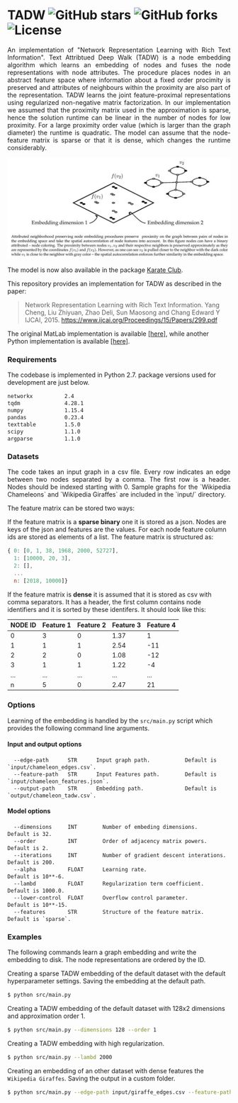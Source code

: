 TADW ![GitHub stars](https://img.shields.io/github/stars/benedekrozemberczki/TADW.svg?style=plastic) ![GitHub forks](https://img.shields.io/github/forks/benedekrozemberczki/TADW.svg?color=blue&style=plastic) ![License](https://img.shields.io/github/license/benedekrozemberczki/TADW.svg?color=blue&style=plastic)
============================================
<p align="justify">
An implementation of "Network Representation Learning with Rich Text Information". Text Attribtued Deep Walk (TADW) is a node embedding algorithm which learns an embedding of nodes and fuses the node representations with node attributes. The procedure places nodes in an abstract feature space where information about a fixed order procimity is preserved and attributes of neighbours within the proximity are also part of the representation. TADW learns the joint feature-proximal representations using regularized non-negative matrix factorization. In our implementation we assumed that the proximity matrix used in the approximation is sparse, hence the solution runtime can be linear in the number of nodes for low proximity. For a large proximity order value (which is larger than the graph diameter) the runtime is quadratic. The model can assume that the node-feature matrix is sparse or that it is dense, which changes the runtime considerably. </p>
  
<div style="text-align:center"><img src ="fscnmf.png" ,width=720/></div>

The model is now also available in the package [Karate Club](https://github.com/benedekrozemberczki/karateclub).

This repository provides an implementation for TADW as described in the paper:
> Network Representation Learning with Rich Text Information.
> Yang Cheng, Liu Zhiyuan, Zhao Deli, Sun Maosong and Chang Edward Y
> IJCAI, 2015.
> https://www.ijcai.org/Proceedings/15/Papers/299.pdf

The original MatLab implementation is available [[here]](https://github.com/albertyang33/TADW), while another Python implementation is available [[here]](https://github.com/thunlp/OpenNE). 

### Requirements

The codebase is implemented in Python 2.7. package versions used for development are just below.
```
networkx          2.4
tqdm              4.28.1
numpy             1.15.4
pandas            0.23.4
texttable         1.5.0
scipy             1.1.0
argparse          1.1.0
```

### Datasets
<p align="justify">
The code takes an input graph in a csv file. Every row indicates an edge between two nodes separated by a comma. The first row is a header. Nodes should be indexed starting with 0. Sample graphs for the `Wikipedia Chameleons` and `Wikipedia Giraffes` are included in the  `input/` directory. </p>

The feature matrix can be stored two ways:

If the feature matrix is a **sparse binary** one it is stored as a json. Nodes are keys of the json and features are the values. For each node feature column ids are stored as elements of a list. The feature matrix is structured as:

```javascript
{ 0: [0, 1, 38, 1968, 2000, 52727],
  1: [10000, 20, 3],
  2: [],
  ...
  n: [2018, 10000]}
```
If the feature matrix is **dense** it is assumed that it is stored as csv with comma separators. It has a header, the first column contains node identifiers and it is sorted by these identifers. It should look like this:

| **NODE ID**| **Feature 1** | **Feature 2** | **Feature 3** | **Feature 4** |
| --- | --- | --- | --- |--- |
| 0 | 3 |0 |1.37 |1 |
| 1 | 1 |1 |2.54 |-11 |
| 2 | 2 |0 |1.08 |-12 |
| 3 | 1 |1 |1.22 |-4 |
| ... | ... |... |... |... |
| n | 5 |0 |2.47 |21 |

### Options

Learning of the embedding is handled by the `src/main.py` script which provides the following command line arguments.

#### Input and output options

```
  --edge-path      STR      Input graph path.           Default is `input/chameleon_edges.csv`.
  --feature-path   STR      Input Features path.        Default is `input/chameleon_features.json`.
  --output-path    STR      Embedding path.             Default is `output/chameleon_tadw.csv`.
```

#### Model options

```
  --dimensions     INT        Number of embeding dimensions.                     Default is 32.
  --order          INT        Order of adjacency matrix powers.                  Default is 2.
  --iterations     INT        Number of gradient descent interations.            Default is 200.
  --alpha          FLOAT      Learning rate.                                     Default is 10**-6.
  --lambd          FLOAT      Regularization term coefficient.                   Default is 1000.0.  
  --lower-control  FLOAT      Overflow control parameter.                        Default is 10**-15.
  --features       STR        Structure of the feature matrix.                   Default is `sparse`. 
```

### Examples

The following commands learn a graph embedding and write the embedding to disk. The node representations are ordered by the ID.

Creating a sparse TADW embedding of the default dataset with the default hyperparameter settings. Saving the embedding at the default path.

```sh
$ python src/main.py
```
Creating a TADW embedding of the default dataset with 128x2 dimensions and approximation order 1.

```sh
$ python src/main.py --dimensions 128 --order 1
```

Creating a TADW  embedding with high regularization.

```sh
$ python src/main.py --lambd 2000
```

Creating an embedding of an other dataset with dense features the `Wikipedia Giraffes`. Saving the output in a custom folder.

```sh
$ python src/main.py --edge-path input/giraffe_edges.csv --feature-path input/giraffe_features.csv --output-path output/giraffe_tadw.csv --features dense
```
